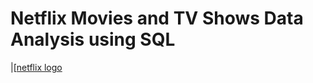 # Netflix Movies and TV Shows Data Analysis using SQL

|[[netflix logo](https://github.com/RAHUL-creator2005/Netflix_Sql_Project/blob/main/netflix%20logo.webp)
